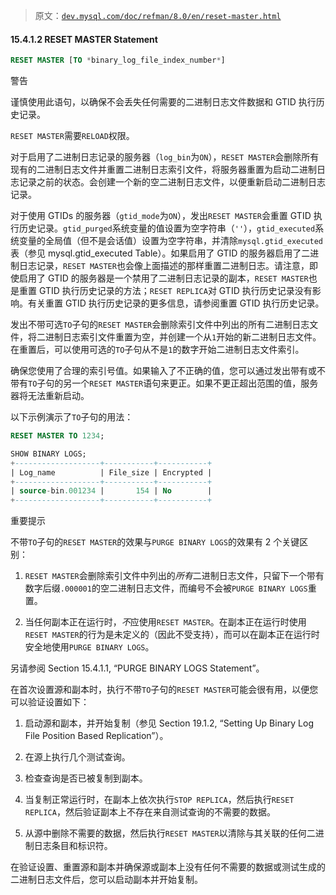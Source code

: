 > 原文：[`dev.mysql.com/doc/refman/8.0/en/reset-master.html`](https://dev.mysql.com/doc/refman/8.0/en/reset-master.html)

#### 15.4.1.2 RESET MASTER Statement

```sql
RESET MASTER [TO *binary_log_file_index_number*]
```

警告

谨慎使用此语句，以确保不会丢失任何需要的二进制日志文件数据和 GTID 执行历史记录。

`RESET MASTER`需要`RELOAD`权限。

对于启用了二进制日志记录的服务器（`log_bin`为`ON`），`RESET MASTER`会删除所有现有的二进制日志文件并重置二进制日志索引文件，将服务器重置为启动二进制日志记录之前的状态。会创建一个新的空二进制日志文件，以便重新启动二进制日志记录。

对于使用 GTIDs 的服务器（`gtid_mode`为`ON`），发出`RESET MASTER`会重置 GTID 执行历史记录。`gtid_purged`系统变量的值设置为空字符串（`''`），`gtid_executed`系统变量的全局值（但不是会话值）设置为空字符串，并清除`mysql.gtid_executed`表（参见 mysql.gtid_executed Table）。如果启用了 GTID 的服务器启用了二进制日志记录，`RESET MASTER`也会像上面描述的那样重置二进制日志。请注意，即使启用了 GTID 的服务器是一个禁用了二进制日志记录的副本，`RESET MASTER`也是重置 GTID 执行历史记录的方法；`RESET REPLICA`对 GTID 执行历史记录没有影响。有关重置 GTID 执行历史记录的更多信息，请参阅重置 GTID 执行历史记录。

发出不带可选`TO`子句的`RESET MASTER`会删除索引文件中列出的所有二进制日志文件，将二进制日志索引文件重置为空，并创建一个从`1`开始的新二进制日志文件。在重置后，可以使用可选的`TO`子句从不是`1`的数字开始二进制日志文件索引。

确保您使用了合理的索引号值。如果输入了不正确的值，您可以通过发出带有或不带有`TO`子句的另一个`RESET MASTER`语句来更正。如果不更正超出范围的值，服务器将无法重新启动。

以下示例演示了`TO`子句的用法：

```sql
RESET MASTER TO 1234;

SHOW BINARY LOGS;
+-------------------+-----------+-----------+
| Log_name          | File_size | Encrypted |
+-------------------+-----------+-----------+
| source-bin.001234 |       154 | No        |
+-------------------+-----------+-----------+
```

重要提示

不带`TO`子句的`RESET MASTER`的效果与`PURGE BINARY LOGS`的效果有 2 个关键区别：

1.  `RESET MASTER`会删除索引文件中列出的*所有*二进制日志文件，只留下一个带有数字后缀`.000001`的空二进制日志文件，而编号不会被`PURGE BINARY LOGS`重置。

1.  当任何副本正在运行时，*不*应使用`RESET MASTER`。在副本正在运行时使用`RESET MASTER`的行为是未定义的（因此不受支持），而可以在副本正在运行时安全地使用`PURGE BINARY LOGS`。

另请参阅 Section 15.4.1.1, “PURGE BINARY LOGS Statement”。

在首次设置源和副本时，执行不带`TO`子句的`RESET MASTER`可能会很有用，以便您可以验证设置如下：

1.  启动源和副本，并开始复制（参见 Section 19.1.2, “Setting Up Binary Log File Position Based Replication”）。

1.  在源上执行几个测试查询。

1.  检查查询是否已被复制到副本。

1.  当复制正常运行时，在副本上依次执行`STOP REPLICA`，然后执行`RESET REPLICA`，然后验证副本上不存在来自测试查询的不需要的数据。

1.  从源中删除不需要的数据，然后执行`RESET MASTER`以清除与其关联的任何二进制日志条目和标识符。

在验证设置、重置源和副本并确保源或副本上没有任何不需要的数据或测试生成的二进制日志文件后，您可以启动副本并开始复制。
